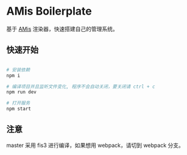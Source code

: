 AMis Boilerplate
==========================

基于 [AMis](https://github.com/baidu/amis) 渲染器，快速搭建自己的管理系统。

## 快速开始

```bash

# 安装依赖
npm i

# 编译项目并且监听文件变化, 程序不会自动关闭，要关闭请 ctrl + c
npm run dev

# 打开服务
npm start
```


## 注意

master 采用 fis3 进行编译，如果想用 webpack，请切到 webpack 分支。